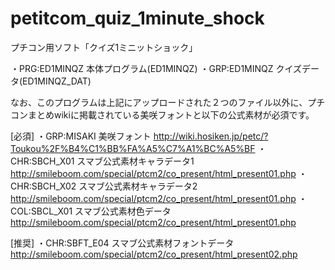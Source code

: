 petitcom_quiz_1minute_shock
===========================

プチコン用ソフト「クイズ1ミニットショック」

・PRG:ED1MINQZ 本体プログラム(ED1MINQZ)
・GRP:ED1MINQZ クイズデータ(ED1MINQZ_DAT)


なお、このプログラムは上記にアップロードされた２つのファイル以外に、プチコンまとめwikiに掲載されている美咲フォントと以下の公式素材が必須です。

[必須]
・GRP:MISAKI  美咲フォント http://wiki.hosiken.jp/petc/?Toukou%2F%B4%C1%BB%FA%A5%C7%A1%BC%A5%BF
・CHR:SBCH_X01  スマブ公式素材キャラデータ1 http://smileboom.com/special/ptcm2/co_present/html_present01.php
・CHR:SBCH_X02  スマブ公式素材キャラデータ2 http://smileboom.com/special/ptcm2/co_present/html_present01.php
・COL:SBCL_X01  スマブ公式素材色データ http://smileboom.com/special/ptcm2/co_present/html_present01.php

[推奨]
・CHR:SBFT_E04  スマブ公式素材フォントデータ http://smileboom.com/special/ptcm2/co_present/html_present02.php
